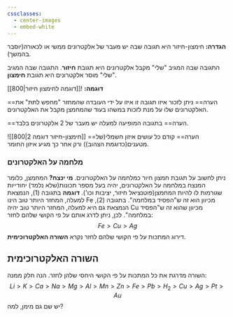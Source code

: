 ```yaml
---
cssclasses:
  - center-images
  - embed-white
---
```

**הגדרה:**
חימצון-חיזור היא תגובה שבה יש מעבר של אלקטרונים ממשי או לכאורה(יוסבר בהמשך).

התגובה שבה המגיב "שלי" מקבל אלקטרונים היא תגובת **חיזור**.
התגובה שבה המגיב "שלי" מוסר אלקטרונים היא תגובת **חימצון**.

**דוגמה:**
![[דוגמה לחימצון חיזור|800]]

==הערה==
ניתן לזכור איזו תגובה זו איזו על ידי העובדה שהמחזר "מחפש לתת" את האלקטרונים שלו על מנת לזכות במשהו בעוד שהמחמצן מקבל את האלקטרונים.

==הערה==
בתגובה המופיעה למעלה יש מעבר של 2 אלקטרונים בלבד.

![[חימצון-חיזור דוגמה 2|800]]
==הערה==
קודם כל עושים איזון חשמלי(של מטענים(כדוגמת הצהוב)) ורק אחר כך מגיע איזון החומר.

### מלחמה על האלקטרונים
ניתן לחשוב על תגובת חמצון חיור כמלחמה על האלקטרונים.
**מי ינצח?**
המחמצן, כלומר המנצח במלחמה על האלקטרונים, יהיה בעל מספר תכונות(שלא נלמד) יחודייות שגורמות לו להיות המחמצן(פוטנציאל חיזור, יציבות וכו').
**דוגמה**
בתגובה (1), הנמצאת למעלה, המחזר היותר טוב הינו Fe מכיוון הוא זה ש"הפסיד במלחמה".
בתגובה (2), הנמצאת גם היא למעלה, המחזר היותר טוב יהיה Cu מכיוון שהוא זה ש"הפסיד במלחמה".
לכן, ניתן לדרג אותם על פי הקושי שלהם לחזר:
$$
Fe>Cu>Ag
$$
דירוג המתכות על פי הקושי שלהם לחזר נקרא **השורה האלקטרוכימית**.
## השורה האלקטרוכימית
השורה מדרגת את כל המתכות על פי הקושי היחסי שלהן לחזר.
הנה חלק ממנה:
$$
Li>K>Ca>Na>Mg>Al>Mn>Zn>Fe>Pb>H_{2}>Cu>Ag>Pt>Au
$$
יש שם גם מימן, למה?
